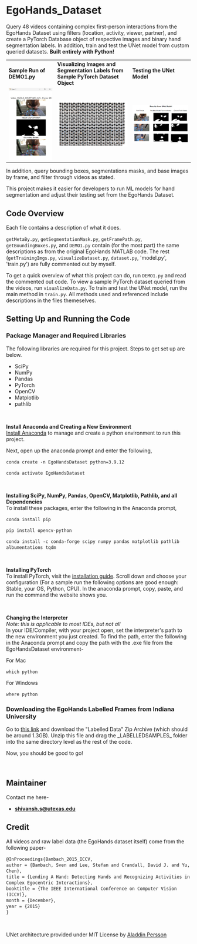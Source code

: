 # EgoHands_Dataset

Query 48 videos containing complex first-person interactions from the EgoHands Dataset using filters (location, activity, viewer, partner), and create a PyTorch Database object of respective images and binary hand segmentation labels. In addition, train and test the UNet model from custom queried datasets. **Built entirely with Python!**

<table>
<tr>
<td> <b>Sample Run of DEMO1.py</b>
<td><b>Visualizing Images and Segmentation Labels from Sample PyTorch Dataset Object</b>
<td><b>Testing the UNet Model</b>
</tr>
<tr>
<td> <img src="DEMO1output.png" alt="Drawing" style="width: 300px;"/> </td>
<td> <img src="SegmentationVisualization.png" alt="Drawing" style="width: 550px;"/> </td>
<td> <img src="unet_model_results.png" alt="Drawing" style="width: 550px;"/> </td>
</tr></table>


In addition, query bounding boxes, segmentations masks, and base images by frame, and filter through videos as stated.

This project makes it easier for developers to run ML models for hand segmentation and adjust their testing set from the EgoHands Dataset.

## Code Overview

Each file contains a description of what it does. 

`getMetaBy.py`, `getSegmentationMask.py`, `getFramePath.py`, `getBoundingBoxes.py`, and `DEMO1.py` contain (for the most part) the same descriptions as from the original EgoHands MATLAB code. The rest (`getTrainingImgs.py`, `visualizeDataset.py`, `dataset.py`, 'model.py', 'train.py') are fully commented out by myself.

To get a quick overview of what this project can do, run `DEMO1.py` and read the commented out code. To view a sample PyTorch dataset queried from the videos, run `visualizeData.py`. To train and test the UNet model, run the main method in `train.py`. All methods used and referenced include descriptions in the files themeselves.

## Setting Up and Running the Code

### Package Manager and Required Libraries
The following libraries are required for this project. Steps to get set up are below.
- SciPy
- NumPy
- Pandas
- PyTorch
- OpenCV
- Matplotlib
- pathlib

<br>

**Install Anaconda and Creating a New Environment**
<br>
[Install Anaconda](https://www.anaconda.com/) to manage and create a python environment to run this project. 

Next, open up the anaconda prompt and enter the following,
```
conda create -n EgoHandsDataset python=3.9.12
````
```
conda activate EgoHandsDataset
```

<br> 

**Installing SciPy, NumPy, Pandas, OpenCV, Matplotlib, Pathlib, and all Dependencies**
<br>
To install these packages, enter the following in the Anaconda prompt, 
```
conda install pip
```
```
pip install opencv-python
```
```
conda install -c conda-forge scipy numpy pandas matplotlib pathlib albumentations tqdm
````
<br>

**Installing PyTorch**
<br>
To install PyTorch, visit the [installation guide](https://pytorch.org/get-started/locally/). Scroll down and choose your configuration (For a sample run the following options are good enough: Stable, your OS, Python, CPU). In the anaconda prompt, copy, paste, and run the command the website shows you.

<br>

**Changing the Interpreter**
<br>
*Note: this is applicable to most IDEs, but not all*
<br>
In your IDE/Compiler, with your project open, set the interpreter's path to the new environment you just created. To find the path, enter the following in the Anaconda prompt and copy the path with the .exe file from the EgoHandsDataset environment-

For Mac
```
which python
```

For Windows
```
where python
```

### Downloading the EgoHands Labelled Frames from Indiana University
Go to [this link](http://vision.soic.indiana.edu/projects/egohands/) and download the "Labelled Data" Zip Archive (which should be around 1.3GB). Unzip this file and drag the \_LABELLEDSAMPLES\_ folder into the same directory level as the rest of the code.

Now, you should be good to go!

<br>

## Maintainer
Contact me here-
- **shivansh.s@utexas.edu**

## Credit
All videos and raw label data (the EgoHands dataset itself) come from the following paper-
<br>
```
@InProceedings{Bambach_2015_ICCV,
author = {Bambach, Sven and Lee, Stefan and Crandall, David J. and Yu, Chen},
title = {Lending A Hand: Detecting Hands and Recognizing Activities in Complex Egocentric Interactions},
booktitle = {The IEEE International Conference on Computer Vision (ICCV)},
month = {December},
year = {2015}
}
```
<br>

UNet architecture provided under MIT License by [Aladdin Persson](https://github.com/aladdinpersson/Machine-Learning-Collection/blob/master/ML/Pytorch/image_segmentation/semantic_segmentation_unet/model.py)
